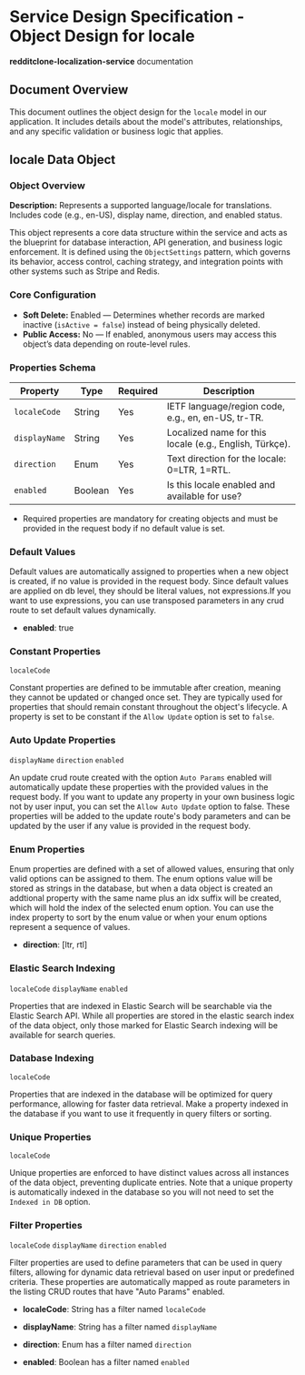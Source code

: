 # Service Design Specification - Object Design for locale

**redditclone-localization-service** documentation

## Document Overview

This document outlines the object design for the `locale` model in our application. It includes details about the model's attributes, relationships, and any specific validation or business logic that applies.

## locale Data Object

### Object Overview

**Description:** Represents a supported language/locale for translations. Includes code (e.g., en-US), display name, direction, and enabled status.

This object represents a core data structure within the service and acts as the blueprint for database interaction, API generation, and business logic enforcement.
It is defined using the `ObjectSettings` pattern, which governs its behavior, access control, caching strategy, and integration points with other systems such as Stripe and Redis.

### Core Configuration

- **Soft Delete:** Enabled — Determines whether records are marked inactive (`isActive = false`) instead of being physically deleted.
- **Public Access:** No — If enabled, anonymous users may access this object’s data depending on route-level rules.

### Properties Schema

| Property      | Type    | Required | Description                                             |
| ------------- | ------- | -------- | ------------------------------------------------------- |
| `localeCode`  | String  | Yes      | IETF language/region code, e.g., en, en-US, tr-TR.      |
| `displayName` | String  | Yes      | Localized name for this locale (e.g., English, Türkçe). |
| `direction`   | Enum    | Yes      | Text direction for the locale: 0=LTR, 1=RTL.            |
| `enabled`     | Boolean | Yes      | Is this locale enabled and available for use?           |

- Required properties are mandatory for creating objects and must be provided in the request body if no default value is set.

### Default Values

Default values are automatically assigned to properties when a new object is created, if no value is provided in the request body.
Since default values are applied on db level, they should be literal values, not expressions.If you want to use expressions, you can use transposed parameters in any crud route to set default values dynamically.

- **enabled**: true

### Constant Properties

`localeCode`

Constant properties are defined to be immutable after creation, meaning they cannot be updated or changed once set. They are typically used for properties that should remain constant throughout the object's lifecycle.
A property is set to be constant if the `Allow Update` option is set to `false`.

### Auto Update Properties

`displayName` `direction` `enabled`

An update crud route created with the option `Auto Params` enabled will automatically update these properties with the provided values in the request body.
If you want to update any property in your own business logic not by user input, you can set the `Allow Auto Update` option to false.
These properties will be added to the update route's body parameters and can be updated by the user if any value is provided in the request body.

### Enum Properties

Enum properties are defined with a set of allowed values, ensuring that only valid options can be assigned to them.
The enum options value will be stored as strings in the database,
but when a data object is created an addtional property with the same name plus an idx suffix will be created, which will hold the index of the selected enum option.
You can use the index property to sort by the enum value or when your enum options represent a sequence of values.

- **direction**: [ltr, rtl]

### Elastic Search Indexing

`localeCode` `displayName` `enabled`

Properties that are indexed in Elastic Search will be searchable via the Elastic Search API.
While all properties are stored in the elastic search index of the data object, only those marked for Elastic Search indexing will be available for search queries.

### Database Indexing

`localeCode`

Properties that are indexed in the database will be optimized for query performance, allowing for faster data retrieval.
Make a property indexed in the database if you want to use it frequently in query filters or sorting.

### Unique Properties

`localeCode`

Unique properties are enforced to have distinct values across all instances of the data object, preventing duplicate entries.
Note that a unique property is automatically indexed in the database so you will not need to set the `Indexed in DB` option.

### Filter Properties

`localeCode` `displayName` `direction` `enabled`

Filter properties are used to define parameters that can be used in query filters, allowing for dynamic data retrieval based on user input or predefined criteria.
These properties are automatically mapped as route parameters in the listing CRUD routes that have "Auto Params" enabled.

- **localeCode**: String has a filter named `localeCode`

- **displayName**: String has a filter named `displayName`

- **direction**: Enum has a filter named `direction`

- **enabled**: Boolean has a filter named `enabled`
